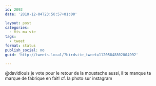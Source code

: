 ```yaml
---
id: 2092
date: '2010-12-04T23:50:57+01:00'

layout: post
categories:
  - Vis ma vie
tags:
  - tweet
format: status
publish_social: no
guid: 'http://tweets.local/?birdsite_tweet=11205848802004992'

---
```


@davidlouis je vote pour le retour de la moustache aussi, il te manque ta marque de fabrique en fait! cf. la photo sur instagram
